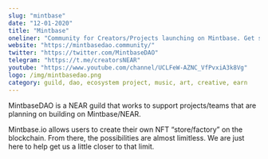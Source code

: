 ```yaml
---
slug: "mintbase"
date: "12-01-2020"
title: "Mintbase"
oneliner: "Community for Creators/Projects launching on Mintbase. Get support/funding and connect with other creatives!"
website: "https://mintbasedao.community/"
twitter: "https://twitter.com/MintbaseDAO"
telegram: "https://t.me/creatorsNEAR"
youtube: "https://www.youtube.com/channel/UCLFeW-AZNC_VfPvxiA3k8Vg"
logo: /img/mintbasedao.png
category: guild, dao, ecosystem project, music, art, creative, earn
---
```


MintbaseDAO is a NEAR guild that works to support projects/teams that are planning on building on Mintbase/NEAR.

Mintbase.io allows users to create their own NFT “store/factory” on the blockchain. From there, the possibilities are almost limitless. We are just here to help get us a little closer to that limit.
